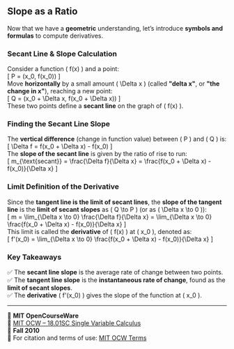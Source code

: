 ## **Slope as a Ratio**  

Now that we have a **geometric** understanding, let’s introduce **symbols and formulas** to compute derivatives.  

### **Secant Line & Slope Calculation**  
Consider a function \( f(x) \) and a point:  
\[
P = (x_0, f(x_0))
\]  
Move **horizontally** by a small amount \( \Delta x \) (called **"delta x"**, or **"the change in x"**), reaching a new point:  
\[
Q = (x_0 + \Delta x, f(x_0 + \Delta x))
\]  
These two points define a **secant line** on the graph of \( f(x) \).  

### **Finding the Secant Line Slope**  
The **vertical difference** (change in function value) between \( P \) and \( Q \) is:  
\[
\Delta f = f(x_0 + \Delta x) - f(x_0)
\]  
The **slope of the secant line** is given by the ratio of rise to run:  
\[
m_{\text{secant}} = \frac{\Delta f}{\Delta x} = \frac{f(x_0 + \Delta x) - f(x_0)}{\Delta x}
\]  

### **Limit Definition of the Derivative**  
Since the **tangent line is the limit of secant lines**, the **slope of the tangent line** is the **limit of secant slopes** as \( Q \to P \) (or as \( \Delta x \to 0 \)):  
\[
m = \lim_{\Delta x \to 0} \frac{\Delta f}{\Delta x} = \lim_{\Delta x \to 0} \frac{f(x_0 + \Delta x) - f(x_0)}{\Delta x}
\]  
This limit is called the **derivative** of \( f(x) \) at \( x_0 \), denoted as:  
\[
f'(x_0) = \lim_{\Delta x \to 0} \frac{f(x_0 + \Delta x) - f(x_0)}{\Delta x}
\]  

### **Key Takeaways**  
✅ The **secant line slope** is the average rate of change between two points.  
✅ The **tangent line slope** is the **instantaneous rate of change**, found as the **limit of secant slopes**.  
✅ The **derivative** \( f'(x_0) \) gives the slope of the function at \( x_0 \).  

---

📌 **MIT OpenCourseWare**  
🔗 [MIT OCW – 18.01SC Single Variable Calculus](http://ocw.mit.edu)  
📅 **Fall 2010**  
📜 For citation and terms of use: [MIT OCW Terms](http://ocw.mit.edu/terms)  